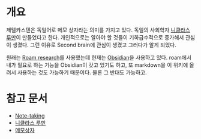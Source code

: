 # 개요

제텔카스텐은 독일어로 메모 상자라는 의미를 가지고 있다. 독일의 사회학자 [니클라스 루만](https://namu.wiki/w/%EB%8B%88%ED%81%B4%EB%9D%BC%EC%8A%A4%20%EB%A3%A8%EB%A7%8C)이 만들었다고 한다.
개인적으로는 알아야 할 것들이 기하급수적으로 증가해서 관심이 생겼다. 그런 이유로 Second brain에 관심이 생겼고 그러다가 알게 되었다.  

원래는 [Roam research](https://roamresearch.com/)를 사용했는데 현재는 [Obsidian](https://obsidian.md/)을 사용하고 있다. roam에서 내가 필요로 하는 기능을 Obsidian이 갖고 있기도 하고, 또 markdown을 이 위키에 올려서 사용하는 것도 가능하기 때문이다. 물론 그 반대도 가능하고.


# 참고 문서

- [Note-taking](https://en.wikipedia.org/wiki/Note-taking)
- [니클라스 루만](https://namu.wiki/w/%EB%8B%88%ED%81%B4%EB%9D%BC%EC%8A%A4%20%EB%A3%A8%EB%A7%8C)
- [메모상자](https://namu.wiki/w/%EB%A9%94%EB%AA%A8%EC%83%81%EC%9E%90)
